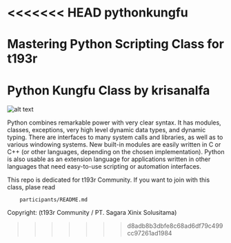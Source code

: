 <<<<<<< HEAD
pythonkungfu
============

Mastering Python Scripting Class for t193r
=======
# Python Kungfu Class by krisanalfa

![alt text](http://www.python.org/community/logos/python-powered-w-200x80.png "Python")

Python combines remarkable power with very clear syntax.
It has modules, classes, exceptions, very high level dynamic data types, and dynamic typing.
There are interfaces to many system calls and libraries, as well as to various windowing systems.
New built-in modules are easily written in C or C++ (or other languages, depending on the chosen implementation).
Python is also usable as an extension language for applications written in other languages that need easy-to-use scripting or automation interfaces.

This repo is dedicated for t193r Community. If you want to join with this class, plase read

```
    participants/README.md
```

Copyright:
(t193r Community / PT. Sagara Xinix Solusitama)
>>>>>>> d8adb8b3dbfe8c68ad6df79c499cc97261ad1984
